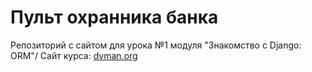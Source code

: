 **Пульт охранника банка**
==================================
Pепозиторий с сайтом для урока №1 модуля "Знакомство с Django: ORM"/
Cайт курса: [dvman.org](https://dvmn.org)

